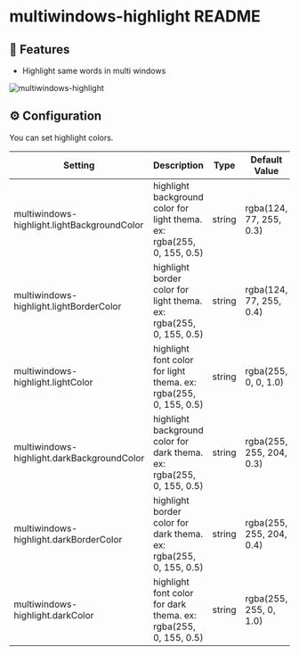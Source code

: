 # multiwindows-highlight README

## 🌸 Features

* Highlight same words in multi windows

![multiwindows-highlight](images/multiwindows-highlight.gif)

## ⚙️ Configuration

You can set highlight colors.

| Setting                                     | Description                                                            | Type   | Default Value            |
| ------------------------------------------- | ---------------------------------------------------------------------- | ------ | ------------------------ |
| multiwindows-highlight.lightBackgroundColor | highlight background color for light thema. ex: rgba(255, 0, 155, 0.5) | string | rgba(124, 77, 255, 0.3)  |
| multiwindows-highlight.lightBorderColor     | highlight border color for light thema. ex: rgba(255, 0, 155, 0.5)     | string | rgba(124, 77, 255, 0.4) |
| multiwindows-highlight.lightColor           | highlight font color for light thema. ex: rgba(255, 0, 155, 0.5)       | string | rgba(255, 0, 0, 1.0)     |
| multiwindows-highlight.darkBackgroundColor  | highlight background color for dark thema. ex: rgba(255, 0, 155, 0.5)  | string | rgba(255, 255, 204, 0.3) |
| multiwindows-highlight.darkBorderColor      | highlight border color for dark thema. ex: rgba(255, 0, 155, 0.5)      | string | rgba(255, 255, 204, 0.4) |
| multiwindows-highlight.darkColor            | highlight font color for dark thema. ex: rgba(255, 0, 155, 0.5)        | string | rgba(255, 255, 0, 1.0)   |
